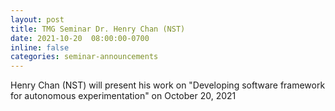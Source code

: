 ```yaml
---
layout: post
title: TMG Seminar Dr. Henry Chan (NST) 
date: 2021-10-20  08:00:00-0700
inline: false
categories: seminar-announcements
---
```


Henry Chan (NST)  will present his work on "Developing software framework for autonomous experimentation" on October 20, 2021 

